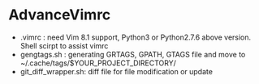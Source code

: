 # AdvanceVimrc
- .vimrc : need Vim 8.1 support, Python3 or Python2.7.6 above version.
Shell scirpt to assist vimrc
- gengtags.sh : generating GRTAGS, GPATH, GTAGS file and move to ~/.cache/tags/$YOUR_PROJECT_DIRECTORY/
- git_diff_wrapper.sh: diff file for file modification or update
